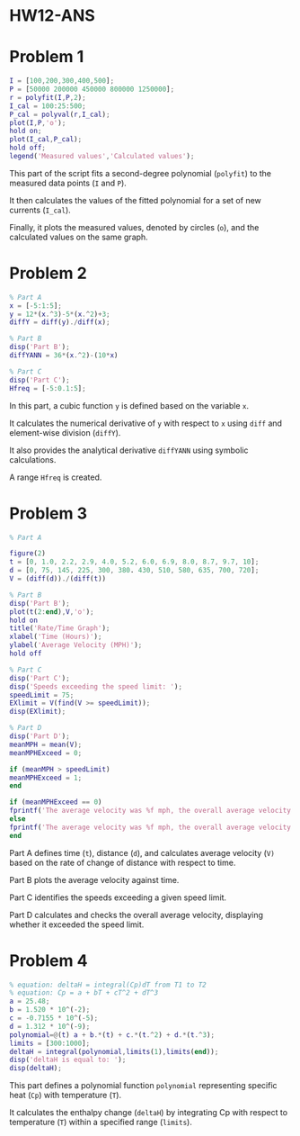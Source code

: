 # HW12-ANS
# Problem 1
```matlab
I = [100,200,300,400,500];
P = [50000 200000 450000 800000 1250000];
r = polyfit(I,P,2);
I_cal = 100:25:500;
P_cal = polyval(r,I_cal);
plot(I,P,'o');
hold on;
plot(I_cal,P_cal);
hold off;
legend('Measured values','Calculated values');
```
This part of the script fits a second-degree polynomial (`polyfit`) to the measured data points (`I` and `P`).

It then calculates the values of the fitted polynomial for a set of new currents (`I_cal`).

Finally, it plots the measured values, denoted by circles (`o`), and the calculated values on the same graph.
# Problem 2
```matlab
% Part A
x = [-5:1:5];
y = 12*(x.^3)-5*(x.^2)+3;
diffY = diff(y)./diff(x);

% Part B
disp('Part B');
diffYANN = 36*(x.^2)-(10*x)

% Part C
disp('Part C');
Hfreq = [-5:0.1:5];
```
In this part, a cubic function `y` is defined based on the variable `x`.

It calculates the numerical derivative of `y` with respect to `x` using `diff` and element-wise division (`diffY`).

It also provides the analytical derivative `diffYANN` using symbolic calculations.

A range `Hfreq` is created.
# Problem 3
```matlab
% Part A

figure(2)
t = [0, 1.0, 2.2, 2.9, 4.0, 5.2, 6.0, 6.9, 8.0, 8.7, 9.7, 10];
d = [0, 75, 145, 225, 300, 380. 430, 510, 580, 635, 700, 720];
V = (diff(d))./(diff(t))

% Part B
disp('Part B');
plot(t(2:end),V,'o');
hold on
title('Rate/Time Graph');
xlabel('Time (Hours)');
ylabel('Average Velocity (MPH)');
hold off

% Part C
disp('Part C');
disp('Speeds exceeding the speed limit: ');
speedLimit = 75;
EXlimit = V(find(V >= speedLimit));
disp(EXlimit);

% Part D
disp('Part D');
meanMPH = mean(V);
meanMPHExceed = 0;

if (meanMPH > speedLimit)
meanMPHExceed = 1;
end

if (meanMPHExceed == 0)
fprintf('The average velocity was %f mph, the overall average velocity was within the speed limit',meanMPH);
else
fprintf('The average velocity was %f mph, the overall average velocity exceeded the speed limit',meanMPH);
end
```
Part A defines time (`t`), distance (`d`), and calculates average velocity (`V)` based on the rate of change of distance with respect to time.

Part B plots the average velocity against time.

Part C identifies the speeds exceeding a given speed limit.

Part D calculates and checks the overall average velocity, displaying whether it exceeded the speed limit.
# Problem 4
```matlab
% equation: deltaH = integral(Cp)dT from T1 to T2
% equation: Cp = a + bT + cT^2 + dT^3
a = 25.48;
b = 1.520 * 10^(-2);
c = -0.7155 * 10^(-5);
d = 1.312 * 10^(-9);
polynomial=@(t) a + b.*(t) + c.*(t.^2) + d.*(t.^3);
limits = [300:1000];
deltaH = integral(polynomial,limits(1),limits(end));
disp('deltaH is equal to: ');
disp(deltaH);
```
This part defines a polynomial function `polynomial` representing specific heat (`Cp`) with temperature (`T`).

It calculates the enthalpy change (`deltaH`) by integrating Cp with respect to temperature (`T`) within a specified range (`limits`).